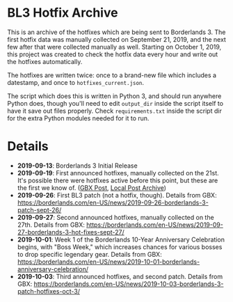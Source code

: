 BL3 Hotfix Archive
==================

This is an archive of the hotfixes which are being sent to Borderlands 3.
The first hotfix data was manually collected on September 21, 2019, and
the next few after that were collected manually as well.  Starting on
October 1, 2019, this project was created to check the hotfix data every
hour and write out the hotfixes automatically.

The hotfixes are written twice: once to a brand-new file which includes
a datestamp, and once to `hotfixes_current.json`.

The script which does this is written in Python 3, and should run anywhere
Python does, though you'll need to edit `output_dir` inside the script
itself to have it save out files properly.  Check `requirements.txt` inside
the script dir for the extra Python modules needed for it to run.

Details
=======

* **2019-09-13**: Borderlands 3 Initial Release
* **2019-09-19**: First announced hotfixes, manually collected on the
  21st.  It's possible there were hotfixes active before this point, but
  these are the first we know of.
  ([GBX Post](https://borderlands.com/en-US/news/2019-09-19-borderlands-3-hot-fixes-sept-19/),
  [Local Post Archive](gbx_info_archive/2019-09-19-hotfixes.md))
* **2019-09-26**: First BL3 patch (not a hotfix, though).  Details from GBX:
  https://borderlands.com/en-US/news/2019-09-26-borderlands-3-patch-sept-26/
* **2019-09-27**: Second announced hotfixes, manually collected on the 27th.
  Details from GBX: https://borderlands.com/en-US/news/2019-09-27-borderlands-3-hot-fixes-sept-27/
* **2019-10-01**: Week 1 of the Borderlands 10-Year Anniversary Celebration
  begins, with "Boss Week," which increases chances for various bosses to
  drop specific legendary gear.  Details from GBX:
  https://borderlands.com/en-US/news/2019-10-01-borderlands-anniversary-celebration/
* **2019-10-03**: Third announced hotfixes, and second patch.  Details from GBX:
  https://borderlands.com/en-US/news/2019-10-03-borderlands-3-patch-hotfixes-oct-3/


